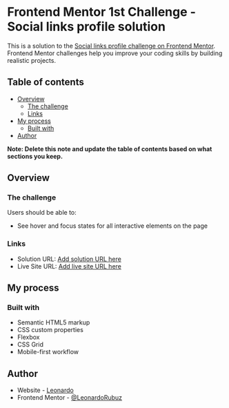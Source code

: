 # Frontend Mentor 1st Challenge - Social links profile solution

This is a solution to the [Social links profile challenge on Frontend Mentor](https://www.frontendmentor.io/challenges/social-links-profile-UG32l9m6dQ). Frontend Mentor challenges help you improve your coding skills by building realistic projects. 

## Table of contents

- [Overview](#overview)
  - [The challenge](#the-challenge)
  - [Links](#links)
- [My process](#my-process)
  - [Built with](#built-with)
- [Author](#author)

**Note: Delete this note and update the table of contents based on what sections you keep.**

## Overview

### The challenge

Users should be able to:

- See hover and focus states for all interactive elements on the page


### Links

- Solution URL: [Add solution URL here](https://github.com/LeonardoRubuz/social-links-profile.git)
- Live Site URL: [Add live site URL here](https://leonardorubuz.github.io/social-links-profile/)

## My process

### Built with

- Semantic HTML5 markup
- CSS custom properties
- Flexbox
- CSS Grid
- Mobile-first workflow


## Author

- Website - [Leonardo](https://myportfolio-b8fv.onrender.com/)
- Frontend Mentor - [@LeonardoRubuz](https://www.frontendmentor.io/profile/LeonardoRubuz)


